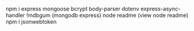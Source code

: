npm i express mongoose bcrypt body-parser dotenv express-async-handler
!mdbgum (mongodb express)
node readme (view node readme)
npm i jsonwebtoken